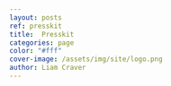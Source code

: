 ```yaml
---
layout: posts
ref: presskit
title:  Presskit
categories: page
color: "#fff"
cover-image: /assets/img/site/logo.png
author: Liam Craver
---
```

